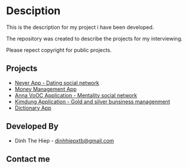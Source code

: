 # Desciption

This is the description for my project i have been developed.

The repository was created to describe the projects for my interviewing.

Please repect copyright for public projects.

## Projects

+ [Neyer App - Dating social network](NeyerApp.md) 
+ [Money Management App](MoneyManagement.md)
+ [Anna VoOC Application - Mentality social network](AnnaApp.md)
+ [Kimdung Application - Gold and silver bunsiness managenment](KimdungApp.md)
+ [Dictionary App](DictionaryApp.md)


## Developed By

+ Dinh The Hiep - <dinhhiepxtb@gmail.com>
## Contact me

